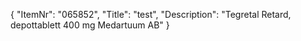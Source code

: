 {
  "ItemNr": "065852",
  "Title": "test",
  "Description": "Tegretal Retard, depottablett 400 mg Medartuum AB"
}